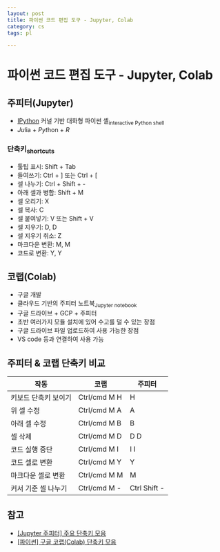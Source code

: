 ```yaml
---
layout: post
title: 파이썬 코드 편집 도구 - Jupyter, Colab
category: cs
tags: pl

---
```


# 파이썬 코드 편집 도구 - Jupyter, Colab
## 주피터(Jupyter)
- [IPython](https://ipython.org) 커널 기반 대화형 파이썬 셸<sub>interactive Python shell</sub>
- *Ju*lia + *Pyt*hon + *R*

### 단축키<sub>shortcuts</sub>
  - 툴팁 표시: Shift + Tab
  - 들여쓰기: Ctrl + \] 또는 Ctrl + \[
  - 셀 나누기: Ctrl + Shift + -
  - 아래 셀과 병합: Shift + M
  - 셀 오리기: X
  - 셀 복사: C
  - 셀 붙여넣기: V 또는 Shift + V
  - 셀 지우기: D, D
  - 셀 지우기 취소: Z
  - 마크다운 변환: M, M
  - 코드로 변환: Y, Y

## 코랩(Colab)
- 구글 개발
- 클라우드 기반의 주피터 노트북<sub>Jupyter notebook</sub>
- 구글 드라이브 + GCP + 주피터
- 초반 여러가지 모듈 설치에 있어 수고를 덜 수 있는 장점
- 구글 드라이브 파일 업로드하여 사용 가능한 장점
- VS code 등과 연결하여 사용 가능

## 주피터 & 코랩 단축키 비교
|작동|코랩|주피터|
|---|---|---|
|키보드 단축키 보이기 |Ctrl/cmd M H|H|
|위 셀 수정          |Ctrl/cmd M A|A|
|아래 셀 수정        |Ctrl/cmd M B|B|
|셀 삭제             |Ctrl/cmd M D|D D|
|코드 실행 중단       |Ctrl/cmd M I|I I|
|코드 셀로 변환       |Ctrl/cmd M Y|Y|
|마크다운 셀로 변환   |Ctrl/cmd M M|M|
|커서 기준 셀 나누기   |Ctrl/cmd M -|Ctrl Shift -|

## 참고
- [\[Jupyter 주피터\] 주요 단축키 모음](https://planharry.tistory.com/22)
- [\[파이썬\] 구글 코랩(Colab) 단축키 모음](https://surfonmedia.tistory.com/1)